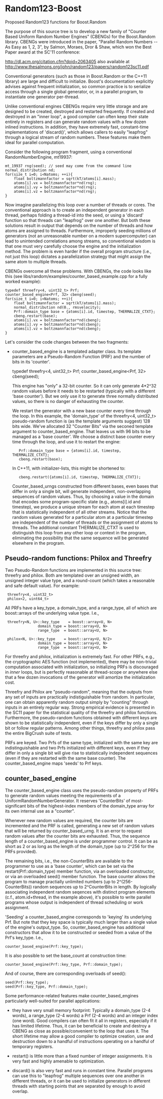 Random123-Boost
===============

Proposed Random123 functions for Boost.Random

The purpose of this source tree is to develop a new family of
"Counter Based Uniform Random Number Engines" (CBENGs) for the
Boost.Random library.  CBENGs were introduced in the paper, "Parallel
Random Numbers -- As Easy as 1, 2, 3", by Salmon, Moraes, Dror & Shaw,
which won the Best Paper award at the SC'11  conference:

http://dl.acm.org/citation.cfm?doid=2063405
also available at
http://www.thesalmons.org/john/random123/papers/random123sc11.pdf

Conventional generators (such as those in Boost.Random or the C++11
<random> library) are large and difficult to initialize.  Boost's
documentation explicitly advises against frequent initialization, so
common practice is to serialize access through a single global
generator, or, in a parallel program, to instantiate one generator
per-thread.

Unlike conventional engines CBENGs require very little storage and are
designed to be created, destroyed and restarted frequently.  If
created and destroyed in an "inner loop", a good compiler can often
keep their state entirely in registers and can generate random values
with a few dozen inlined instructions.  In addition, they have
extremely fast, constant-time implementations of 'discard()', which
allows callers to easily "leapfrog" through a logical stream of random
numbers.  These features make them ideal for parallel computation.

Consider the following program fragment, using a conventional
RandomNumberEngine, mt19937:

    mt_19937 rng(seed); // seed may come from the command line
    normal_distribution nd;
    for(size_t i=0; i<Natoms; ++i){
        float boltzmannfactor = sqrt(kT/atoms[i].mass);
        atoms[i].vx = boltzmannfactor*nd(rng);
        atoms[i].vy = boltzmannfactor*nd(rng);
        atoms[i].vz = boltzmannfactor*nd(rng);
    }

Now imagine parallelizing this loop over a number of threads or cores.
The conventional approach is to create an independent generator in
each thread, perhaps folding a thread-id into the seed, or using a
'discard' function so that threads can "leapfrog" over one another.
But both these solutions result in output that depends on the number
of threads and how atoms are assigned to threads.  Furthermore,
improperly seeding millions of generators (not an unreasonable number
on a modern supercomputer) can lead to unintended correlations among
streams, so conventional wisdom is that one must very carefully choose
the engine and the initialization method.  The problem is even harder
if the overall program structure (i.e., not just this loop) dictates a
parallelization strategy that might assign the same atom to multiple
threads.

CBENGs overcome all these problems.  With CBENGs, the code looks like
this (see libs/random/examples/counter_based_example.cpp for a fully
worked example):

    typedef threefry<4, uint32_t> Prf;
    counter_based_engine<Prf, 32> cbeng(seed);
    for(size_t i=0; i<Natoms; ++i){
        float boltzmannfactor = sqrt(kT/atoms[i].mass);
        normal_distribution nd(0., rmsvelocity);
        Prf::domain_type base = {atoms[i].id, timestep, THERMALIZE_CTXT};
        cbeng.restart(base);
        atoms[i].vx = boltzmannfactor*nd(cbeng);
        atoms[i].vy = boltzmannfactor*nd(cbeng);
        atoms[i].vz = boltzmannfactor*nd(cbeng);
    }

Let's consider the code changes between the two fragments:

- counter_based_engine is a templated adapter class.  Its template
parameters are a Pseudo-Random Function (PRF) and the number of bits in
its 'counter'.

    typedef threefry<4, uint32_t> Prf;
    counter_based_engine<Prf, 32> cbeng(seed);

    This engine has "only" a 32-bit counter.  So it can only generate
4*2^32 random values before it needs to be restarted (typically with a
different 'base counter').  But we only use it to generate three
normally distributed values, so there is no danger of exhausting
the counter.

    We restart the generator with a new base counter every time
through the loop.  In this example, the 'domain_type' of the
threefry<4, uint32_t> pseudo-random function is (as the template
arguments suggest) 128 bits wide.  We've allocated 32 "Counter Bits"
via the seconed template argument to counter_based_engine.  That
leaves us with 96 bits to be managed as a 'base counter'.  We choose a
distinct base counter every time through the loop, and use it to
restart the engine:

         Prf::domain_type base = {atoms[i].id, timestep, THERMALIZE_CTXT};
         cbeng.restart(base);

    In C++11, with initializer-lists, this might be shortened to:

         cbeng.restart({atoms[i].id, timestep, THERMALIZE_CTXT});

    Counter_based_urngs constructed from different bases, even bases
that differ in only a single bit, will generate independent,
non-overlapping sequences of random values.  Thus, by choosing a value
in the domain that encodes some program-specific state (e.g.,
atoms[i].id and timestep), we produce a unique stream for each atom at
each timestep that is statistically independent of all other streams.
Notice that the random values generated for a particular atom at a
particular timestep are independent of the number of threads or the
assignment of atoms to threads.  The additional constant
THERMALIZE_CTXT is used to distinguish this loop from any other loop
or context in the program, eliminating the possibility that the same
sequence will be generated elsewhere in the program.



Pseudo-random functions:  Philox and Threefry
---------------------------------------------

Two Pseudo-Random functions are implemented in this source tree: threefry
and philox.  Both are templated over an unsigned width, an unsigned
integer value type, and a round-count (which takes a reasonable and safe
default value).  For example:

     threefry<4, uint32_t>
     philox<2, uint64_t>

All PRFs have a key_type, a domain_type, and a range_type, all
of which are boost::arrays of the underlying value type.  I.e.,

     threefry<N, U>::key_type    = boost::array<U, N>
                   domain_type = boost::array<U, N>
                   range_type  = boost::array<U, N>

     philox<N, U>::key_type    = boost::array<U, N/2>
                   domain_type = boost::array<U, N>
                   range_type  = boost::array<U, N>
   
For threefry and philox, initialization is extremely fast.  For other
PRFs, e.g., the cryptographic AES function (not implemented), there
may be non-trivial computation associated with initialization, so
initializing PRFs is discouraged in *inner* loops, but is perfectly
reasonable at thread-scope or anywhere else that a few dozen
invocations of the generator will amortize the initialization cost.

Threefry and Philox are "pseudo-random", meaning that the outputs from
any set of inputs are practically indistiguishable from random.  In
particular, one can obtain apparently random output simply by
"counting" through inputs in an entirely regular way.  Strong
empirical evidence is presented in the SC11 paper for the statistical
quality of the threefry and philox functions.  Furthermore, the
pseudo-random functions obtained with different keys are shown to be
statistically independent, even if the keys differ by only a single
bit or follow regular patterns.  Among other things, threefry and
philox pass the entire BigCrush suite of tests.

PRFs are keyed.  Two Prfs of the same type, initialized with the
same key are indistinguishable and two Prfs initialized with different
keys, even if they differ in only a single bit will give rise to
statistically independent sequences (even if they are restarted with
the same base counter).  The counter_based_engine maps 'seeds'
to Prf keys.

counter_based_engine
--------------------

The counter_based_engine class uses the pseudo-random property of PRFs
to generate random values meeting the requirements of a
UniformRandomNumberGenerator.  It reserves 'CounterBits' of
most-significant bits of the highest-index members of the domain_type
array for its own internal use as a "counter".

Whenever new random values are required, the counter bits are
incremented and the PRF is called, generating a new set of random
values that will be returned by counter_based_urng.  It is an error to
request random values after the counter bits are exhausted.  Thus,
the sequence length of a counter_based_engine is under programmer
control.  It can be as short as 2 or as long as the length of the
domain_type (up to 2^256 for the PRFs provided).

The remaining bits, i.e., the non-CounterBits are available to the
programmer to use as a 'base counter', which can be set via the
restart(Prf::domain_type) member function, via an overloaded
constructor, or via an overloaded seed() member function.  The base
counter allows the program to manage practially unlimited numbers (up
to 2^(256-CounterBits)) random sequences up to 2^CounterBits in
length.  By logically associating independent random seqences with
distinct program elements (c.f., atom.id+thread, in the example
above), it's possible to write parallel programs whose output is
independent of thread scheduling or work assignment.

'Seeding' a counter_based_engine corresponds to 'keying' its
underlying Prf.  But note that they key space is typically much larger
than a single value of the engine's output_type.  So,
counter_based_engine has additional constructors that allow it to be
constructed or seeded from a value of the Prf's key_type.  I.e.,

    counter_based_engine(Prf::key_type);

It is also possible to set the base_count at construction time:

    counter_based_engine(Prf::key_type, Prf::domain_type);
  
And of course, there are corresponding overloads of seed():

    seed(Prf::key_type);
    seed(Prf::key_type, Prf::domain_type);

Some performance-related features make counter_based_engines
particularly well-suited for parallel applications:

- they have very small memory footprint: Typically a domain_type (2-4
words), a range_type (2-4 words) a Prf (2-4 words) and an integer
index (one word).  Good compilers can often fit it all in registers,
especially if it has limited lifetime.  Thus, it can be beneficial to
create and destroy a CBENG as close as possible/convenient to the loop
that uses it.  The short lifetime may allow a good compiler to
optimize creation, use and destruction down to a handful of
instructions operating on a handful of temporary registers.

- restart() is little more than a fixed number of integer assignments.
It is very fast and highly amenable to optimization.

- discard() is also very fast and runs in constant time.  Parallel
programs can use this to "leapfrog" multiple sequences over one
another in different threads, or it can be used to initialize
generators in different threads with starting points that are
separated by enough to avoid overlap.

